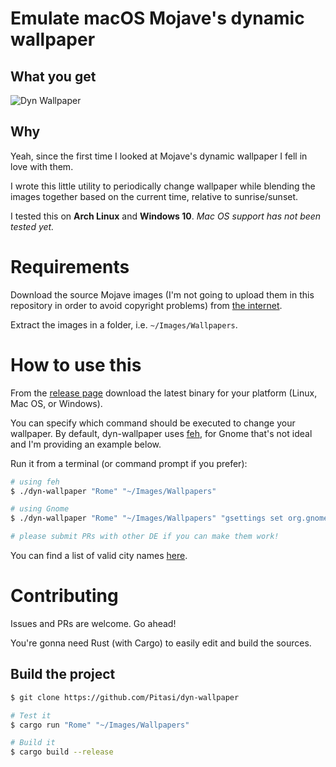 # Emulate macOS Mojave's dynamic wallpaper

## What you get

![Dyn Wallpaper](https://i.imgur.com/0rJw98D.gif)

## Why

Yeah, since the first time I looked at Mojave's dynamic wallpaper I fell in
love with them.

I wrote this little utility to periodically change wallpaper while blending the
images together based on the current time, relative to sunrise/sunset.

I tested this on **Arch Linux** and **Windows 10**.
*Mac OS support has not been tested yet.*


# Requirements

Download the source Mojave images (I'm not going to upload them in this
repository in order to avoid copyright problems) from
[the internet](https://www.reddit.com/r/apple/comments/8oz25c/all_16_full_resolution_macos_mojave_dynamic/).

Extract the images in a folder, i.e. `~/Images/Wallpapers`.


# How to use this

From the [release page](https://github.com/Pitasi/dyn-wallpaper/releases)
download the latest binary for your platform (Linux, Mac OS, or Windows).

You can specify which command should be executed to change your wallpaper. By default, dyn-wallpaper uses [feh](https://wiki.archlinux.org/index.php/feh), for Gnome that's not ideal and I'm providing an example below.

Run it from a terminal (or command prompt if you prefer):
```sh
# using feh
$ ./dyn-wallpaper "Rome" "~/Images/Wallpapers"

# using Gnome
$ ./dyn-wallpaper "Rome" "~/Images/Wallpapers" "gsettings set org.gnome.desktop.background picture-uri {path}"

# please submit PRs with other DE if you can make them work!
```

You can find a list of valid city names [here](https://astral.readthedocs.io/en/latest/#cities).


# Contributing

Issues and PRs are welcome. Go ahead!

You're gonna need Rust (with Cargo) to easily edit and build the sources.


## Build the project
```sh
$ git clone https://github.com/Pitasi/dyn-wallpaper

# Test it
$ cargo run "Rome" "~/Images/Wallpapers"

# Build it
$ cargo build --release
```
